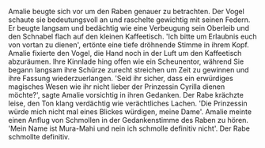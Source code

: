 Amalie beugte sich vor um den Raben genauer zu betrachten. Der Vogel schaute sie bedeutungsvoll an und raschelte gewichtig mit seinen Federn. Er beugte langsam und bedächtig wie eine Verbeugung sein Oberleib und den Schnabel flach auf den kleinen Kaffeetisch. 'Ich bitte um Erlaubnis euch von vortan zu dienen', ertönte eine tiefe dröhnende Stimme in ihrem Kopf. Amalie fixierte den Vogel, die Hand noch in der Luft um den Kaffeetisch abzuräumen. Ihre Kinnlade hing offen wie ein Scheunentor, während Sie begann langsam ihre Schürze zurecht streichen um Zeit zu gewinnen und ihre Fassung wiederzuerlangen. 'Seid ihr sicher, dass ein erwürdiges magisches Wesen wie ihr nicht lieber der Prinzessin Cyrilla dienen möchte?', sagte Amalie vorsichtig in ihren Gedanken. Der Rabe krächzte leise, den Ton klang verdächtig wie verächtliches Lachen. 'Die Prinzessin würde mich nicht mal eines Blickes würdigen, meine Dame'. Amalie meinte einen Anflug von Schmollen in der Gedankenstimme des Raben zu hören. 'Mein Name ist Mura-Mahi und nein ich schmolle definitiv nicht'. Der Rabe schmollte definitiv. 
